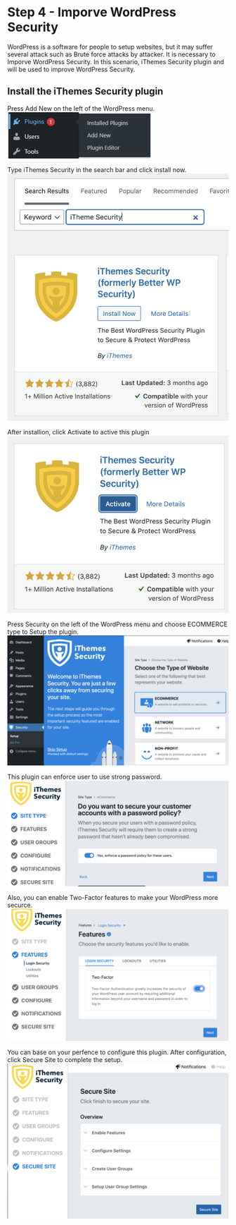 # Step 4 - Imporve WordPress Security

WordPress is a software for people to setup websites, but it may suffer several attack such as Brute force attacks by attacker. It is necessary to Imporve WordPress Security. In this scenario, iThemes Security plugin and will be used to improve WordPress Security.

## Install the iThemes Security plugin
Press Add New on the left of the WordPress menu.
![wp_plugin](./assets/wp_plugin.png)

Type iThemes Security in the search bar and click install now.
![wp_ithemes_security](./assets/wp_ithemes_security1.png)

After installion, click Activate to active this plugin
![wp_activate_ithemes_plugin](./assets/wp_activate_ithemes_plugin1.png)

Press Security on the left of the WordPress menu and choose ECOMMERCE type to Setup the plugin.
![wp_iSecurity](./assets/wp_iSecurity.png)

This plugin can enforce user to use strong password.
![wp_Strong_pw](./assets/wp_Strong_pw.png)

Also, you can enable Two-Factor features to make your WordPress more securce.
![wp_two_factor](./assets/wp_two_factor.png)

You can base on your perfence to configure this plugin.
After configuration, click Secure Site to complete the setup.
![wp_Secure_Site](./assets/wp_Secure_Site.png)





